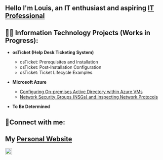 <h2>Hello I'm Louis, an IT enthusiast and aspiring <a href="https://www.linkedin.com/in/louisperez1978/">IT Professional</a></h2>

<h2>👨‍💻 Information Technology Projects (Works in Progress):</h2>

- <b>osTicket (Help Desk Ticketing System)</b>
  - osTicket: Prerequisites and Installation
  - osTicket: Post-Installation Configuration
  - osTicket: Ticket Lifecycle Examples
  
- <b>Microsoft Azure</b>
  - [Configuring On-premises Active Directory within Azure VMs](https://github.com/presicion25/Active-Directory-Configuration/blob/ba179ad59c32037972597371f3f31f61fc6277f1/README.md)
  - [Network Security Groups (NSGs) and Inspecting Network Protocols ](https://github.com/presicion25/Azure-Networks-and-Protocols)

- <b>To Be Determined</b>

<h2>🤳Connect with me:</h2>

<h2>My <a href="https://exemplarysecurity.com/">Personal Website</a></h2>

[<img align="left" alt="Josh | LinkedIn" width="22px" src="https://cdn.jsdelivr.net/npm/simple-icons@v3/icons/linkedin.svg" />][linkedin]




[linkedin]: https://www.linkedin.com/in/louisperez1978/
